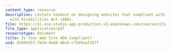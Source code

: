 ```yaml
---
content_type: resource
description: Lecture handout on designing websites that compliant with the Americans
  with Disabilities Act (ADA).
file: https://ol-ocw-studio-app-production.s3.amazonaws.com/courses/21w-785-communicating-in-cyberspace-fall-2003/d1699257fb3d9ad8d8cbc75d9aaf287f_ada_compliant.pdf
file_type: application/pdf
resourcetype: Document
title: Is Your Web Site ADA Compliant?
uid: d1699257-fb3d-9ad8-d8cb-c75d9aaf287f
---
```

